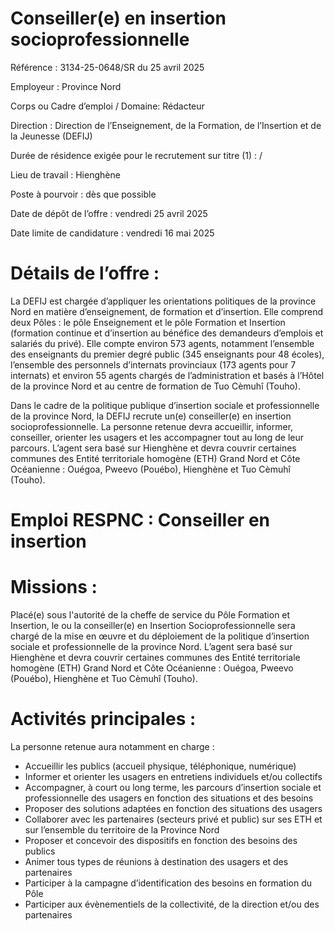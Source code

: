 # Conseiller(e) en insertion socioprofessionnelle

Référence : 3134-25-0648/SR du 25 avril 2025

Employeur : Province Nord

Corps ou Cadre d’emploi / Domaine: Rédacteur

Direction : Direction de l’Enseignement, de la Formation, de l’Insertion et de la Jeunesse (DEFIJ)

Durée de résidence exigée pour le recrutement sur titre (1) : /

Lieu de travail : Hienghène

Poste à pourvoir : dès que possible

Date de dépôt de l’offre : vendredi 25 avril 2025

Date limite de candidature : vendredi 16 mai 2025

# Détails de l’offre :

La DEFIJ est chargée d’appliquer les orientations politiques de la province Nord en matière d’enseignement, de formation et d’insertion. Elle comprend deux Pôles : le pôle Enseignement et le pôle Formation et Insertion (formation continue et d’insertion au bénéfice des demandeurs d’emplois et salariés du privé). Elle compte environ 573 agents, notamment l’ensemble des enseignants du premier degré public (345 enseignants pour 48 écoles), l’ensemble des personnels d’internats provinciaux (173 agents pour 7 internats) et environ 55 agents chargés de l’administration et basés à l’Hôtel de la province Nord et au centre de formation de Tuo Cèmuhî (Touho).

Dans le cadre de la politique publique d’insertion sociale et professionnelle de la province Nord, la DEFIJ recrute un(e) conseiller(e) en insertion socioprofessionnelle. La personne retenue devra accueillir, informer, conseiller, orienter les usagers et les accompagner tout au long de leur parcours. L’agent sera basé sur Hienghène et devra couvrir certaines communes des Entité territoriale homogène (ETH) Grand Nord et Côte Océanienne : Ouégoa, Pweevo (Pouébo), Hienghène et Tuo Cèmuhî (Touho).

# Emploi RESPNC : Conseiller en insertion

# Missions :

Placé(e) sous l'autorité de la cheffe de service du Pôle Formation et Insertion, le ou la conseiller(e) en Insertion Socioprofessionnelle sera chargé de la mise en œuvre et du déploiement de la politique d’insertion sociale et professionnelle de la province Nord. L’agent sera basé sur Hienghène et devra couvrir certaines communes des Entité territoriale homogène (ETH) Grand Nord et Côte Océanienne : Ouégoa, Pweevo (Pouébo), Hienghène et Tuo Cèmuhî (Touho).

# Activités principales :

La personne retenue aura notamment en charge :

- Accueillir les publics (accueil physique, téléphonique, numérique)
- Informer et orienter les usagers en entretiens individuels et/ou collectifs
- Accompagner, à court ou long terme, les parcours d’insertion sociale et professionnelle des usagers en fonction des situations et des besoins
- Proposer des solutions adaptées en fonction des situations des usagers
- Collaborer avec les partenaires (secteurs privé et public) sur ses ETH et sur l’ensemble du territoire de la Province Nord
- Proposer et concevoir des dispositifs en fonction des besoins des publics
- Animer tous types de réunions à destination des usagers et des partenaires
- Participer à la campagne d’identification des besoins en formation du Pôle
- Participer aux évènementiels de la collectivité, de la direction et/ou des partenaires